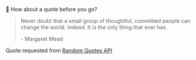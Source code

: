 📣 How about a quote before you go?

> Never doubt that a small group of thoughtful, committed people can change the world. Indeed. It is the only thing that ever has.
>
> <p>- Margaret Mead</p>

Quote requested from [Random Quotes API](https://github.com/lukePeavey/quotable)
